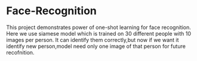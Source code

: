# Face-Recognition
This project demonstrates power of one-shot learning for face recognition.
Here we use siamese model which is trained on 30 different people with 10 images per person.
It can identify them correctly,but now if we want it identify new person,model need only one image of that person for future recofnition.
